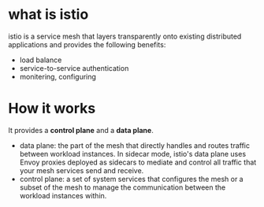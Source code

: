 # what is istio
istio is a service mesh that layers transparently onto existing distributed applications and provides the following benefits:
- load balance
- service-to-service authentication
- monitering, configuring

# How it works
It provides a **control plane** and a **data plane**.
- data plane: the part of the mesh that directly handles and routes traffic between workload instances. In sidecar mode, istio's data plane uses Envoy proxies deployed as sidecars to mediate and control all traffic that your mesh services send and receive.
- control plane: a set of system services that configures the mesh or a subset of the mesh to manage the communication between the workload instances within.
